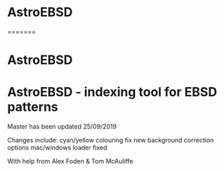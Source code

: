 # AstroEBSD
=======
# AstroEBSD
AstroEBSD - indexing tool for EBSD patterns
======

Master has been updated 25/09/2019

Changes include:
cyan/yellow colouring fix
new background correction options
mac/windows loader fixed

With help from Alex Foden & Tom McAuliffe
